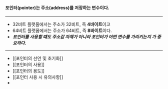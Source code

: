 #### 포인터(pointer)는 주소(address)를 저장하는 변수이다. ####
_____
- 32비트 플랫폼에서는 주소가 32비트, 즉 **4바이트**이고
- 64비트 플랫폼에서는 주소가 64비트, 즉 **8바이트**이다.
- ***포인터를 사용할 떄도 주소값 자체가 아니라 포인터가 어떤 변수를 가리키는지 가 중요하다.***

____

- [[포인터의 선언 및 초기화]]
- [[포인터의 사용]]
- [[포인터의 용도]]
- [[포인터 사용 시 유의사항]]
- 
